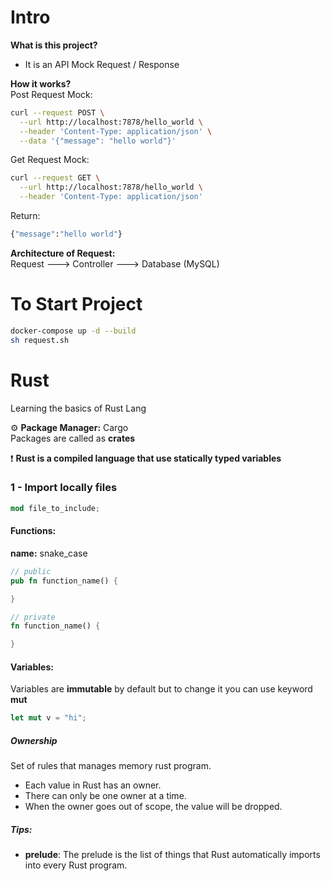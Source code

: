 # Intro

**What is this project?**
- It is an API Mock Request / Response

**How it works?** <br />
Post Request Mock:
```sh
curl --request POST \
  --url http://localhost:7878/hello_world \
  --header 'Content-Type: application/json' \
  --data '{"message": "hello world"}'
```
Get Request Mock:
```sh
curl --request GET \
  --url http://localhost:7878/hello_world \
  --header 'Content-Type: application/json'
```
Return:
```sh
{"message":"hello world"}
```
**Architecture of Request:** <br />
Request ---> Controller ---> Database (MySQL)
# To Start Project
```sh
docker-compose up -d --build
sh request.sh
```

# Rust
Learning the basics of Rust Lang <br />

⚙️ **Package Manager:** Cargo <br />
Packages are called as **crates**

❗ **Rust is a compiled language that use statically typed variables**

### 1 - Import locally files
```rust
mod file_to_include;
```
#### Functions:
**name:** snake_case
```rust
// public
pub fn function_name() {

}

// private
fn function_name() {

}
```

#### Variables:
Variables are **immutable** by default but to change it you can use keyword **mut**
```rs
let mut v = "hi";
```

##### Ownership
Set of rules that manages memory rust program.

- Each value in Rust has an owner.
- There can only be one owner at a time.
- When the owner goes out of scope, the value will be dropped.

##### Tips:
- **prelude**: The prelude is the list of things that Rust automatically imports into every Rust program.